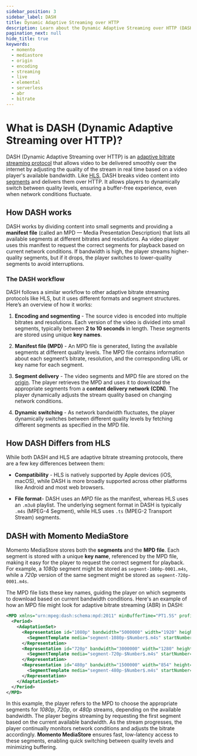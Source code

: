 ```yaml
---
sidebar_position: 3
sidebar_label: DASH
title: Dynamic Adaptive Streaming over HTTP
description: Learn about the Dynamic Adaptive Streaming over HTTP (DASH) protocol and how it works
pagination_next: null
hide_title: true
keywords:
  - momento
  - mediastore
  - origin
  - encoding
  - streaming
  - live
  - elemental
  - serverless
  - abr
  - bitrate
---
```


# What is DASH (Dynamic Adaptive Streaming over HTTP)?

DASH (Dynamic Adaptive Streaming over HTTP) is an [adaptive bitrate streaming protocol](/mediastore/performance/adaptive-bitrates/how-it-works) that allows video to be delivered smoothly over the internet by adjusting the quality of the stream in real time based on a video player's available bandwidth. Like [HLS](/mediastore/performance/adaptive-bitrates/hls), DASH breaks video content into [segments](/mediastore/core-concepts/segments) and delivers them over HTTP. It allows players to dynamically switch between quality levels, ensuring a buffer-free experience, even when network conditions fluctuate.

## How DASH works

DASH works by dividing content into small segments and providing a **manifest file** (called an MPD — Media Presentation Description) that lists all available segments at different bitrates and resolutions. Aa video player uses this manifest to request the correct segments for playback based on current network conditions. If bandwidth is high, the player streams higher-quality segments, but if it drops, the player switches to lower-quality segments to avoid interruptions.

### The DASH workflow

DASH follows a similar workflow to other adaptive bitrate streaming protocols like HLS, but it uses different formats and segment structures. Here’s an overview of how it works:

1. **Encoding and segmenting** - The source video is encoded into multiple bitrates and resolutions. Each version of the video is divided into small segments, typically between **2 to 10 seconds** in length. These segments are stored using unique **key names**.

2. **Manifest file (MPD)** - An MPD file is generated, listing the available segments at different quality levels. The MPD file contains information about each segment’s bitrate, resolution, and the corresponding URL or key name for each segment.

3. **Segment delivery** - The video segments and MPD file are stored on the [origin](/mediastore/core-concepts/origin). The player retrieves the MPD and uses it to download the appropriate segments from a **content delivery network (CDN)**. The player dynamically adjusts the stream quality based on changing network conditions.

4. **Dynamic switching** - As network bandwidth fluctuates, the player dynamically switches between different quality levels by fetching different segments as specified in the MPD file.

## How DASH Differs from HLS

While both DASH and HLS are adaptive bitrate streaming protocols, there are a few key differences between them:

* **Compatibility** - HLS is natively supported by Apple devices (iOS, macOS), while DASH is more broadly supported across other platforms like Android and most web browsers.

* **File format**- DASH uses an *MPD* file as the manifest, whereas HLS uses an `.m3u8` playlist. The underlying segment format in DASH is typically `.m4s` (MPEG-4 Segment), while HLS uses `.ts` (MPEG-2 Transport Stream) segments.

## DASH with Momento MediaStore

Momento MediaStore stores both the **segments** and the **MPD file**. Each segment is stored with a unique **key name**, referenced by the MPD file, making it easy for the player to request the correct segment for playback. For example, a *1080p* segment might be stored as `segment-1080p-0001.m4s`, while a *720p* version of the same segment might be stored as `segment-720p-0001.m4s`.

The MPD file lists these key names, guiding the player on which segments to download based on current bandwidth conditions. Here's an example of how an MPD file might look for adaptive bitrate streaming (ABR) in DASH:

```xml
<MPD xmlns="urn:mpeg:dash:schema:mpd:2011" minBufferTime="PT1.5S" profiles="urn:mpeg:dash:profile:isoff-live:2011">
  <Period>
    <AdaptationSet>
      <Representation id="1080p" bandwidth="5000000" width="1920" height="1080">
        <SegmentTemplate media="segment-1080p-$Number$.m4s" startNumber="1" duration="2000" />
      </Representation>
      <Representation id="720p" bandwidth="3000000" width="1280" height="720">
        <SegmentTemplate media="segment-720p-$Number$.m4s" startNumber="1" duration="2000" />
      </Representation>
      <Representation id="480p" bandwidth="1500000" width="854" height="480">
        <SegmentTemplate media="segment-480p-$Number$.m4s" startNumber="1" duration="2000" />
      </Representation>
    </AdaptationSet>
  </Period>
</MPD>
```

In this example, the player refers to the MPD to choose the appropriate segments for *1080p*, *720p*, or *480p* streams, depending on the available bandwidth. The player begins streaming by requesting the first segment based on the current available bandwidth. As the stream progresses, the player continually monitors network conditions and adjusts the bitrate accordingly. **Momento MediaStore** ensures fast, low-latency access to these segments, enabling quick switching between quality levels and minimizing buffering.
